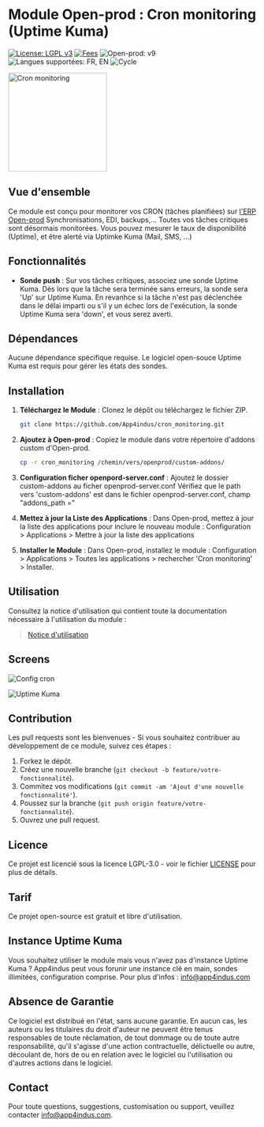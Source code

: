 # Module Open-prod : Cron monitoring (Uptime Kuma)

[![License: LGPL v3](https://img.shields.io/badge/License-LGPL_v3-blue.svg)](https://www.gnu.org/licenses/lgpl-3.0) [![Fees](https://img.shields.io/badge/Fees-No-green.svg)](https://github.com/votre-utilisateur/module-gestion-flotte) ![Open-prod: v9](https://img.shields.io/badge/Open--prod-v9-orange)
![Langues supportées: FR, EN](https://img.shields.io/badge/Langage-FR%20%7C%20EN-yellow)
![Cycle](https://img.shields.io/badge/Cycle-Release%20Candidat%201-purple)

<img src="https://app4indus.com/wp-content/uploads/2024/08/icon.png" alt="Cron monitoring" width="200"/>


## Vue d'ensemble

 Ce module est conçu pour monitorer vos CRON (tâches planifiées) sur [l'ERP Open-prod](https://open-prod.com/) Synchronisations, EDI, backups,... Toutes vos tâches critiques sont désormais monitorées.
 Vous pouvez mesurer le taux de disponibilité (Uptime), et être alerté via Uptimke Kuma (Mail, SMS, ...)


## Fonctionnalités

- **Sonde push** : Sur vos tâches critiques, associez une sonde Uptime Kuma. Dès lors que la tâche sera terminée sans erreurs, la sonde sera 'Up' sur Uptime Kuma. En revanhce si la tâche n'est pas déclenchée dans le délai imparti ou s'il y un échec lors de l'exécution, la sonde Uptime Kuma sera 'down', et vous serez averti.


## Dépendances

Aucune dépendance spécifique requise.
Le logiciel open-souce Uptime Kuma est requis pour gérer les états des sondes.

## Installation

1. **Téléchargez le Module** : Clonez le dépôt ou téléchargez le fichier ZIP.
    ```bash
    git clone https://github.com/App4indus/cron_monitoring.git
    ```

2. **Ajoutez à Open-prod** : Copiez le module dans votre répertoire d'addons custom d'Open-prod.
    ```bash
    cp -r cron_monitoring /chemin/vers/openprod/custom-addons/
    ```

3. **Configuration ficher openpord-server.conf** : Ajoutez le dossier custom-addons au ficher openprod-server.conf
   Vérifiez que le path vers 'custom-addons' est dans le fichier openprod-server.conf, champ "addons_path ="

4. **Mettez à jour la Liste des Applications** : Dans Open-prod, mettez à jour la liste des applications pour inclure le nouveau module : Configuration > Applications > Mettre à jour la liste des applications


5. **Installer le Module** : Dans Open-prod, installez le module : Configuration > Applications > Toutes les applications > rechercher 'Cron monitoring' > Installer.

## Utilisation

Consultez la notice d'utilisation qui contient toute la documentation nécessaire à l'utilisation du module : 

> [Notice d'utilisation](docs/user_manual_fr.md)

## Screens 

![Config cron](img/config-cron.png)

![Uptime Kuma](img/uptime-kuma.png)


## Contribution

Les pull requests sont les bienvenues - Si vous souhaitez contribuer au développement de ce module, suivez ces étapes :

1. Forkez le dépôt.
2. Créez une nouvelle branche (`git checkout -b feature/votre-fonctionnalité`).
3. Commitez vos modifications (`git commit -am 'Ajout d'une nouvelle fonctionnalité'`).
4. Poussez sur la branche (`git push origin feature/votre-fonctionnalité`).
5. Ouvrez une pull request.

## Licence

Ce projet est licencié sous la licence LGPL-3.0 - voir le fichier [LICENSE](LICENSE) pour plus de détails.

## Tarif

Ce projet open-source est gratuit et libre d'utilisation.

## Instance Uptime Kuma

Vous souhaitez utiliser le module mais vous n'avez pas d'instance Uptime Kuma ? 
App4indus peut vous forunir une instance clé en main, sondes illimitées, configuration comprise. Pour plus d'infos : [info@app4indus.com](mailto:info@app4indus.com)

## Absence de Garantie

Ce logiciel est distribué en l'état, sans aucune garantie. En aucun cas, les auteurs ou les titulaires du droit d'auteur ne peuvent être tenus responsables de toute réclamation, de tout dommage ou de toute autre responsabilité, qu'il s'agisse d'une action contractuelle, délictuelle ou autre, découlant de, hors de ou en relation avec le logiciel ou l'utilisation ou d'autres actions dans le logiciel.

## Contact

Pour toute questions, suggestions, customisation ou support, veuillez contacter [info@app4indus.com](mailto:info@app4indus.com).
